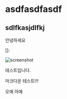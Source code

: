 # asdfasdfasdf

## sdlfkasjdlfkj

안녕하세요

[]: 

![screenshot](../screenshot.png)



테스트입니다.

마크다운 테스트!!!



오예 아예